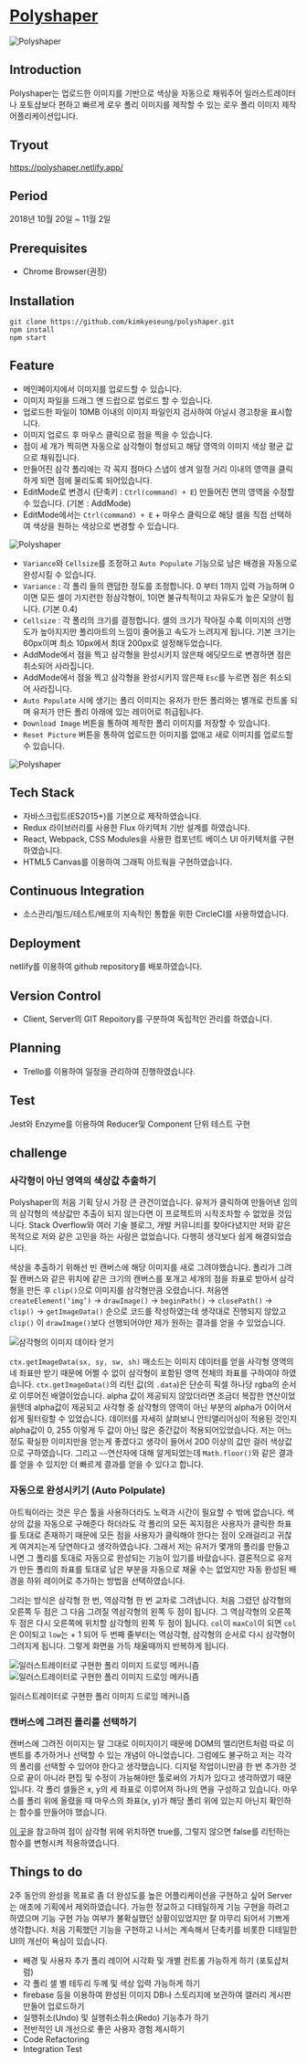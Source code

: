 # [Polyshaper](https://polyshaper.netlify.app/)

![Polyshaper](./public/image01.gif)

## Introduction
Polyshaper는 업로드한 이미지를 기반으로 색상을 자동으로 채워주어 일러스트레이터나 포토샵보다 편하고 빠르게 로우 폴리 이미지를 제작할 수 있는 로우 폴리 이미지 제작 어플리케이션입니다.

## Tryout
<https://polyshaper.netlify.app/>

## Period
2018년 10월 20일 ~ 11월 2일

## Prerequisites
- Chrome Browser(권장)

## Installation
```
git clone https://github.com/kimkyeseung/polyshaper.git
npm install
npm start
```

## Feature
- 메인페이지에서 이미지를 업로드할 수 있습니다.
- 이미지 파일을 드래그 앤 드랍으로 업로드 할 수 있습니다.
- 업로드한 파일이 10MB 이내의 이미지 파일인지 검사하여 아닐시 경고창을 표시합니다.
- 이미지 업로드 후 마우스 클릭으로 점을 찍을 수 있습니다.
- 점이 세 개가 찍히면 자동으로 삼각형이 형성되고 해당 영역의 이미지 색상 평균 값으로 채워집니다.
- 만들어진 삼각 폴리에는 각 꼭지 점마다 스냅이 생겨 일정 거리 이내의 영역을 클릭하게 되면 점에 물리도록 되어있습니다.
- EditMode로 변경시 (단축키 : ```Ctrl(command) + E```) 만들어진 면의 영역을 수정할 수 있습니다. (기본 : AddMode)
- EditMode에서는  ```Ctrl(command) + E``` + 마우스 클릭으로 해당 셀을 직접 선택하여 색상을 원하는 색상으로 변경할 수 있습니다.

![Polyshaper](./public/image02.gif)

- ```Variance```와 ```Cellsize```를 조정하고 ```Auto Populate``` 기능으로 남은 배경을 자동으로 완성시킬 수 있습니다.
- ```Variance``` : 각 폴리 들의 랜덤한 정도를 조정합니다. 0 부터 1까지 입력 가능하며 0이면 모든 셀이 가지런한 정삼각형이, 1이면 불규칙적이고 자유도가 높은 모양이 됩니다. (기본 0.4)
- ```Cellsize``` : 각 폴리의 크기를 결정합니다. 셀의 크기가 작아질 수록 이미지의 선명도가 높아지지만 폴리아트의 느낌이 줄어들고 속도가 느려지게 됩니다. 기본 크기는 60px이며 최소 10px에서 최대 200px로 설정해두었습니다.
- AddMode에서 점을 찍고 삼각형을 완성시키지 않은채 에딧모드로 변경하면 점은 취소되어 사라집니다.
- AddMode에서 점을 찍고 삼각형을 완성시키지 않은채 ```Esc```를 누르면 점은 취소되어 사라집니다.
- ```Auto Populate``` 시에 생기는 폴리 이미지는 유저가 만든 폴리와는 별개로 컨트롤 되며 유저가 만든 폴리 아래에 있는 레이어로 취급됩니다.
- ```Download Image``` 버튼을 통하여 제작한 폴리 이미지를 저장할 수 있습니다.
- ```Reset Picture``` 버튼을 통하여 업로드한 이미지를 없애고 새로 이미지를 업로드할 수 있습니다.

![Polyshaper](./public/image03.gif)

## Tech Stack
- 자바스크립트(ES2015+)를 기본으로 제작하였습니다.
- Redux 라이브러리를 사용한 Flux 아키텍처 기반 설계를 하였습니다.
- React, Webpack, CSS Modules을 사용한 컴포넌트 베이스 UI 아키텍처를 구현하였습니다.
- HTML5 Canvas를 이용하여 그래픽 아트웍을 구현하였습니다.

## Continuous Integration
- 소스관리/빌드/테스트/배포의 지속적인 통합을 위한 CircleCI를 사용하였습니다.

## Deployment
netlify를 이용하여 github repository를 배포하였습니다.

## Version Control
- Client, Server의 GIT Repoitory를 구분하여 독립적인 관리를 하였습니다.

## Planning
- Trello를 이용하여 일정을 관리하여 진행하였습니다. 

## Test
Jest와 Enzyme를 이용하여 Reducer및 Component 단위 테스트 구현

## challenge
### 사각형이 아닌 영역의 색상값 추출하기
Polyshaper의 처음 기획 당시 가장 큰 관건이었습니다. 유저가 클릭하여 만들어낸 임의의 삼각형의 색상값만 추출이 되지 않는다면 이 프로젝트의 시작조차할 수 없었을 것입니다. Stack Overflow와 여러 기술 블로그, 개발 커뮤니티를 찾아다녔지만 저와 같은 목적으로 저와 같은 고민을 하는 사람은 없었습니다. 다행히 생각보다 쉽게 해결되었습니다.

색상을 추출하기 위해선 빈 캔버스에 해당 이미지를 새로 그려야했습니다. 폴리가 그려질 캔버스와 같은 위치에 같은 크기의 캔버스를 포개고 세개의 점을 좌표로 받아서 삼각형을 만든 후 ```clip()```으로 이미지를 삼각형만큼 오렸습니다. 처음엔 ```createElement(‘img’)```  -> ```drawImage()``` -> ```beginPath()``` -> ```closePath()``` -> ```clip()``` -> ```getImageData()``` 순으로 코드를 작성하였는데 생각대로 진행되지 않았고 ```clip()``` 이 ```drawImage()```보다 선행되어야만 제가 원하는 결과를 얻을 수 있었습니다. 

![삼각형의 이미지 데이타 얻기](./public/ref_image01.png)

```ctx.getImageData(sx, sy, sw, sh)``` 매소드는 이미지 데이터를 얻을 사각형 영역의 네 좌표만 받기 때문에 어쩔 수 없이 삼각형이 포함된 영역 전체의 좌표를 구하여야 하였습니다. ```ctx.getImageData()```의 리턴 값(의 ```.data```)은 단순히 픽셀 하나당 rgba의 순서로 이루어진 배열이었습니다. alpha 값이 제공되지 않았더라면 조금더 복잡한 연산이었을텐데 alpha값이 제공되고 사각형 중 삼각형의 영역이 아닌 부분의 alpha가 0이어서 쉽게 필터링할 수 있었습니다. 데이터를 자세히 살펴보니 안티앨리어싱이 적용된 것인지 alpha값이 0, 255 이렇게 두 값이 아닌 많은 중간값이 적용되어있었습니다. 저는 어느정도 확실한 이미지만을 얻는게 좋겠다고 생각이 들어서 200 이상의 값만 걸러 색상값으로 구하였습니다. 그리고 ```~~```연산자에 대해 알게되었는데 ```Math.floor()```와 같은 결과를 얻을 수 있지만 더 빠르게 결과를 얻을 수 있다고 합니다.

### 자동으로 완성시키기 (Auto Polpulate)
아트웍이라는 것은 무슨 툴을 사용하더라도 노력과 시간이 필요할 수 밖에 없습니다. 색상의 값을 자동으로 구해준다 하더라도 각 폴리의 모든 꼭지점은 사용자가 클릭한 좌표를 토대로 존재하기 때문에 모든 점을 사용자가 클릭해야 한다는 점이 오래걸리고 귀찮게 여겨지는게 당연하다고 생각하였습니다. 그래서 저는 유저가 몇개의 폴리를 만들고 나면 그 폴리를 토대로 자동으로 완성되는 기능이 있기를 바랐습니다. 결론적으로 유저가 만든 폴리의 좌표를 토대로 남은 부분을 자동으로 채울 수는 없었지만 자동 완성된 배경을 하위 레이어로 추가하는 방법을 선택하였습니다.

그리는 방식은 삼각형 한 번, 역삼각형 한 번 교차로 그려냅니다. 처음 그렸던 삼각형의 오른쪽 두 점은 그 다음 그려질 역삼각형의 왼쪽 두 점이 됩니다. 그 역삼각형의 오른쪽 두 점은 다시 오른쪽에 위치할 삼각형의 왼쪽 두 점이 됩니다. ```col```이 ```maxCol```이 되면 ```col```은 0이되고 ```low```는 + 1 되어 두 번째 줄부터는 역삼각형, 삼각형의 순서로 다시 삼각형이 그려지게 됩니다. 그렇게 화면을 가득 채울때까지 반복하게 됩니다.

![일러스트레이터로 구현한 폴리 이미지 드로잉 메커니즘](./public/ref_image02_1.gif)
![일러스트레이터로 구현한 폴리 이미지 드로잉 메커니즘](./public/ref_image02_2.gif)

일러스트레이터로 구현한 폴리 이미지 드로잉 메커니즘

### 캔버스에 그려진 폴리를 선택하기
캔버스에 그려진 이미지는 말 그대로 이미지이기 때문에 DOM의 엘리먼트처럼 따로 이벤트를 추가하거나 선택할 수 있는 개념이 아니었습니다. 그럼에도 불구하고 저는 각각의 폴리를 선택할 수 있어야 한다고 생각했습니다. 디지털 작업이니만큼 한 번 추가한 것으로 끝이 아니라 편집 및 수정이 가능해야만 툴로써의 가치가 있다고 생각하였기 때문입니다. 각 폴리 셀들은 x, y의 세 좌표로 이루어져 하나의 면을 구성하고 있습니다. 마우스를 폴리 위에 올렸을 때 마우스의 좌표(x, y)가 해당 폴리 위에 있는지 아닌지 확인하는 함수를 만들어야 했습니다.

[이 곳](http://blackpawn.com/texts/pointinpoly/default.html)을 참고하여 점이 삼각형 위에 위치하면 true를, 그렇지 않으면 false를 리턴하는 함수를 변형시켜 적용하였습니다. 

## Things to do
2주 동안의 완성을 목표로 좀 더 완성도를 높은 어플리케이션을 구현하고 싶어 Server는 애초에 기획에서 제외하였습니다. 
가능한 정교하고 디테일하게 기능 구현을 하려고 하였으며 기능 구현 가능 여부가 불확실했던 상황이있었지만 잘 마무리 되어서 기쁘게 생각합니다.
처음 기획했던 기능을 구현하고 나서는 계속해서 단축키를 비롯한 디테일한 UI의 개선이 욕심이 있습니다.

- 배경 및 사용자 추가 폴리 레이어 시각화 및 개별 컨트롤 가능하게 하기 (포토샵처럼)
- 각 폴리 셀 별 테두리 두께 및 색상 입력 가능하게 하기 
- firebase 등을 이용하여 완성된 이미지 DB나 스토리지에 보관하여 갤러리 게시판 만들어 업로드하기
- 실행취소(Undo) 및 실행취소취소(Redo) 기능추가 하기
- 전반적인 UI 개선으로 좋은 사용자 경험 제시하기
- Code Refactoring
- Integration Test
